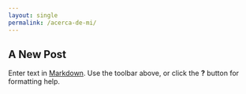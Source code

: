 ```yaml
---
layout: single
permalink: /acerca-de-mi/
---
```


## A New Post

Enter text in [Markdown](http://daringfireball.net/projects/markdown/). Use the toolbar above, or click the **?** button for formatting help.
